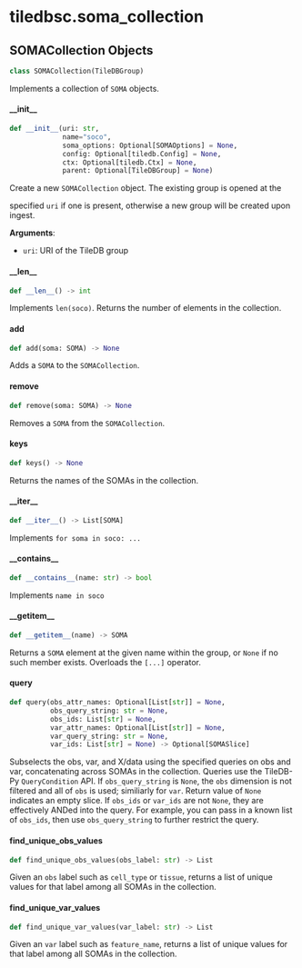 <a id="tiledbsc.soma_collection"></a>

# tiledbsc.soma\_collection

<a id="tiledbsc.soma_collection.SOMACollection"></a>

## SOMACollection Objects

```python
class SOMACollection(TileDBGroup)
```

Implements a collection of `SOMA` objects.

<a id="tiledbsc.soma_collection.SOMACollection.__init__"></a>

#### \_\_init\_\_

```python
def __init__(uri: str,
             name="soco",
             soma_options: Optional[SOMAOptions] = None,
             config: Optional[tiledb.Config] = None,
             ctx: Optional[tiledb.Ctx] = None,
             parent: Optional[TileDBGroup] = None)
```

Create a new `SOMACollection` object. The existing group is opened at the

specified `uri` if one is present, otherwise a new group will be created upon ingest.

**Arguments**:

- `uri`: URI of the TileDB group

<a id="tiledbsc.soma_collection.SOMACollection.__len__"></a>

#### \_\_len\_\_

```python
def __len__() -> int
```

Implements `len(soco)`. Returns the number of elements in the collection.

<a id="tiledbsc.soma_collection.SOMACollection.add"></a>

#### add

```python
def add(soma: SOMA) -> None
```

Adds a `SOMA` to the `SOMACollection`.

<a id="tiledbsc.soma_collection.SOMACollection.remove"></a>

#### remove

```python
def remove(soma: SOMA) -> None
```

Removes a `SOMA` from the `SOMACollection`.

<a id="tiledbsc.soma_collection.SOMACollection.keys"></a>

#### keys

```python
def keys() -> None
```

Returns the names of the SOMAs in the collection.

<a id="tiledbsc.soma_collection.SOMACollection.__iter__"></a>

#### \_\_iter\_\_

```python
def __iter__() -> List[SOMA]
```

Implements `for soma in soco: ...`

<a id="tiledbsc.soma_collection.SOMACollection.__contains__"></a>

#### \_\_contains\_\_

```python
def __contains__(name: str) -> bool
```

Implements `name in soco`

<a id="tiledbsc.soma_collection.SOMACollection.__getitem__"></a>

#### \_\_getitem\_\_

```python
def __getitem__(name) -> SOMA
```

Returns a `SOMA` element at the given name within the group, or `None` if no such
member exists.  Overloads the `[...]` operator.

<a id="tiledbsc.soma_collection.SOMACollection.query"></a>

#### query

```python
def query(obs_attr_names: Optional[List[str]] = None,
          obs_query_string: str = None,
          obs_ids: List[str] = None,
          var_attr_names: Optional[List[str]] = None,
          var_query_string: str = None,
          var_ids: List[str] = None) -> Optional[SOMASlice]
```

Subselects the obs, var, and X/data using the specified queries on obs and var,
concatenating across SOMAs in the collection.  Queries use the TileDB-Py `QueryCondition`
API. If `obs_query_string` is `None`, the `obs` dimension is not filtered and all of `obs`
is used; similiarly for `var`. Return value of `None` indicates an empty slice.
If `obs_ids` or `var_ids` are not `None`, they are effectively ANDed into the query.
For example, you can pass in a known list of `obs_ids`, then use `obs_query_string`
to further restrict the query.

<a id="tiledbsc.soma_collection.SOMACollection.find_unique_obs_values"></a>

#### find\_unique\_obs\_values

```python
def find_unique_obs_values(obs_label: str) -> List
```

Given an `obs` label such as `cell_type` or `tissue`, returns a list of unique values for
that label among all SOMAs in the collection.

<a id="tiledbsc.soma_collection.SOMACollection.find_unique_var_values"></a>

#### find\_unique\_var\_values

```python
def find_unique_var_values(var_label: str) -> List
```

Given an `var` label such as `feature_name`, returns a list of unique values for
that label among all SOMAs in the collection.

